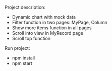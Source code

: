Project description:
- Dynamic chart with mock data
- Filter function in two pages: MyPage, Column
- Show more items function in all pages
- Scroll into view in MyRecord page
- Scroll top function

Run project:
- npm install
- npm start